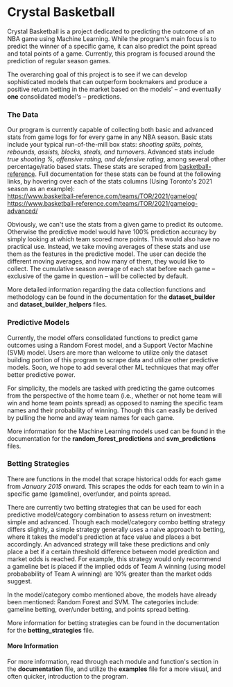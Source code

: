 # Crystal Basketball

Crystal Basketball is a project dedicated to predicting the outcome of an NBA game using Machine Learning. While the program's main focus is to predict the winner of a specific game, it can also predict the point spread and total points of a game. Currently, this program is focused around the prediction of regular season games. 

The overarching goal of this project is to see if we can develop sophisticated models that can outperform bookmakers and produce a positive return betting in the market based on the models' – and eventually **one** consolidated model's – predictions. 

### The Data

Our program is currently capable of collecting both basic and advanced stats from game logs for for every game in any NBA season. Basic stats include your typical run-of-the-mill box stats: *shooting splits, points, rebounds, assists, blocks, steals, and turnovers*. Advanced stats include *true shooting %, offensive rating, and defensive rating*, among several other percentage/ratio based stats. These stats are scraped from [basketball-reference](https://www.basketball-reference.com). Full documentation for these stats can be found at the following links, by hovering over each of the stats columns (Using Toronto's 2021 season as an example):  
<https://www.basketball-reference.com/teams/TOR/2021/gamelog/>  
<https://www.basketball-reference.com/teams/TOR/2021/gamelog-advanced/>  


Obviously, we can't use the stats from a given game to predict its outcome. Otherwise the predictive model would have 100% prediction accuracy by simply looking at which team scored more points. This would also have no practical use. Instead, we take moving averages of these stats and use them as the features in the predictive model. The user can decide the different moving averages, and how many of them, they would like to collect. The cumulative season average of each stat before each game – exclusive of the game in question – will be collected by default.

More detailed information regarding the data collection functions and methodology can be found in the documentation for the **dataset_builder** and **dataset\_builder_helpers** files.


### Predictive Models
Currently, the model offers consolidated functions to predict game outcomes using a Random Forest model, and a Support Vector Machine (SVM) model. Users are more than welcome to utilize only the dataset building portion of this program to scrape data and utilize other predictive models. Soon, we hope to add several other ML techniques that may offer better predictive power.

For simplicity, the models are tasked with predicting the game outcomes from the perspective of the home team (i.e., whether or not home team will win and home team points spread) as opposed to naming the specific team names and their probability of winning. Though this can easily be derived by pulling the home and away team names for each game.

More information for the Machine Learning models used can be found in the documentation for the **random_forest\_predictions** and **svm_predictions** files.

### Betting Strategies
There are functions in the model that scrape historical odds for each game from *January 2015* onward. This scrapes the odds for each team to win in a specific game (gameline), over/under, and points spread.

There are currently two betting strategies that can be used for each predictive model/category combination to assess return on investment: simple and advanced. Though each model/category combo betting strategy differs slightly, a simple strategy generally uses a naive approach to betting, where it takes the model's prediction at face value and places a bet accordingly. An advanced strategy will take these predictions and only place a bet if a certain threshold difference between model prediction and market odds is reached. For example, this strategy would only recommend a gameline bet is placed if the implied odds of Team A winning (using model probabability of Team A winning) are 10% greater than the market odds suggest.

In the model/category combo mentioned above, the models have already been mentioned: Random Forest and SVM. The categories include: gameline betting, over/under betting, and points spread betting. 

More information for betting strategies can be found in the documentation for the **betting_strategies** file.

#### More Information

For more information, read through each module and function's section in the **documentation** file, and utilize the **examples** file for a more visual, and often quicker, introduction to the program.